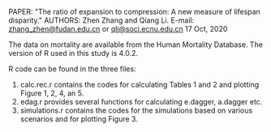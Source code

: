 PAPER: "The ratio of expansion to compression: A new measure of lifespan disparity."
AUTHORS: Zhen Zhang and Qiang Li. E-mail: zhang_zhen@fudan.edu.cn or qli@soci.ecnu.edu.cn
17 Oct, 2020

The data on mortality are available from the Human Mortality Database. The version of R used in this study is 4.0.2.

R code can be found in the three files: 
1. calc.rec.r contains the codes for calculating Tables 1 and 2 and plotting Figure 1, 2, 4, an 5.
2. edag.r provides several functions for calculating e.dagger, a.dagger etc.
3. simulations.r contains the codes for the simulations based on various scenarios and for plotting Figure 3.
